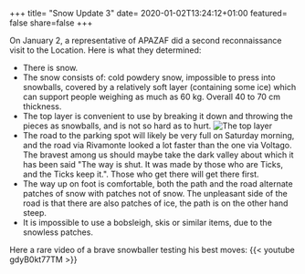 +++
title= "Snow Update 3"
date= 2020-01-02T13:24:12+01:00
featured= false
share=false
+++

On January 2, a representative of APAZAF did a second reconnaissance visit to the Location. Here is what they determined:

- There is snow.
- The snow consists of: cold powdery snow, impossible to press into snowballs, covered by a relatively soft layer (containing some ice) which can support people weighing as much as 60 kg. Overall 40 to 70 cm thickness.
- The top layer is convenient to use by breaking it down and throwing the pieces as snowballs, and is not so hard as to hurt.
![The top layer](/img/post/strata.jpg)
- The road to the parking spot will likely be very full on Saturday morning, and the road via Rivamonte looked a lot faster than the one via Voltago. The bravest among us should maybe take the dark valley about which it has been said "The way is shut. It was made by those who are Ticks, and the Ticks keep it.". Those who get there will get there first.
- The way up on foot is comfortable, both the path and the road alternate patches of snow with patches not of snow. The unpleasant side of the road is that there are also patches of ice, the path is on the other hand steep.
- It is impossible to use a bobsleigh, skis or similar items, due to the snowless patches.

Here a rare video of a brave snowballer testing his best moves:
{{< youtube gdyB0kt77TM >}}
